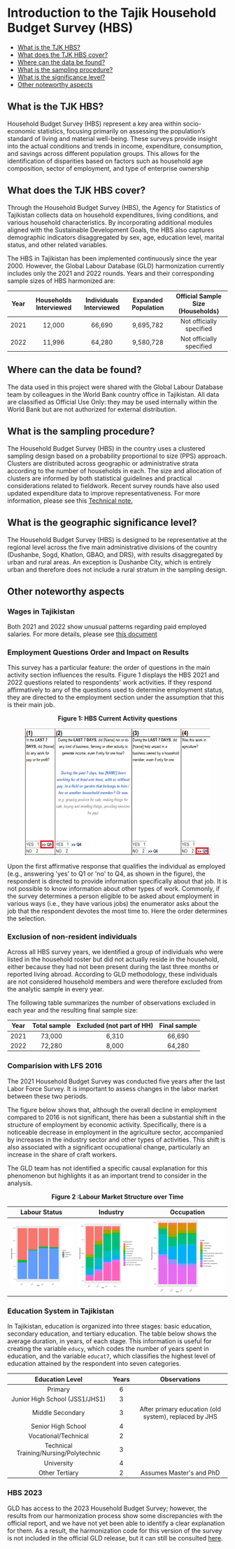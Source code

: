 # Introduction to the Tajik Household Budget Survey (HBS)

- [What is the TJK HBS?](#what-is-the-tjk-hbs)
- [What does the TJK HBS cover?](#what-does-the-tjk-hbs-cover)
- [Where can the data be found?](#where-can-the-data-be-found)
- [What is the sampling procedure?](#what-is-the-sampling-procedure)
- [What is the significance level?](#what-is-the-geographic-significance-level)
- [Other noteworthy aspects](#other-noteworthy-aspects)

## What is the TJK HBS?

Household Budget Survey (HBS) represent a key area within socio-economic statistics, focusing primarily on assessing the population’s standard of living and material well-being. These surveys provide insight into the actual conditions and trends in income, expenditure, consumption, and savings across different population groups. This allows for the identification of disparities based on factors such as household age composition, sector of employment, and type of enterprise ownership

## What does the TJK HBS cover?

Through the Household Budget Survey (HBS), the Agency for Statistics of Tajikistan collects data on household expenditures, living conditions, and various household characteristics. By incorporating additional modules aligned with the Sustainable Development Goals, the HBS also captures demographic indicators disaggregated by sex, age, education level, marital status, and other related variables.

The HBS in Tajikistan has been implemented continuously since the year 2000. However, the Global Labour Database (GLD) harmonization currently includes only the 2021 and 2022 rounds. Years and their corresponding sample sizes of HBS harmonized are:


| **Year** | **Households Interviewed**  | **Individuals Interviewed**   | **Expanded Population**   | **Official Sample Size (Households)**  |
|:--------:|:---------------------------:|:----------------------------:|:------------------------:|:-------------------------------------:|
| 2021     | 12,000                      | 66,690                       | 9,695,782                | Not officially specified              |
| 2022     | 11,996                      | 64,280                       | 9,580,728                | Not officially specified              |


## Where can the data be found?

The data used in this project were shared with the Global Labour Database team by colleagues in the World Bank country office in Tajikistan. All data are classified as Official Use Only: they may be used internally within the World Bank but are not authorized for external distribution.

## What is the sampling procedure?

The Household Budget Survey (HBS) in the country uses a clustered sampling design based on a probability proportional to size (PPS) approach. Clusters are distributed across geographic or administrative strata according to the number of households in each. The size and allocation of clusters are informed by both statistical guidelines and practical considerations related to fieldwork. Recent survey rounds have also used updated expenditure data to improve representativeness. For more information, please see this [Technical note.](utilities/Technical%20Note%20on%20HBS%202024%20Sampling.docx)

## What is the geographic significance level?

The Household Budget Survey (HBS) is designed to be representative at the regional level across the five main administrative divisions of the country (Dushanbe, Sogd, Khatlon, GBAO, and DRS), with results disaggregated by urban and rural areas. An exception is Dushanbe City, which is entirely urban and therefore does not include a rural stratum in the sampling design.

## Other noteworthy aspects

### Wages in Tajikistan
Both 2021 and 2022 show unusual patterns regarding paid employed salaries. For more details, please see [this document](Wages.md)

### Employment Questions Order and Impact on Results

This survey has a particular feature: the order of questions in the main activity section influences the results. Figure 1 displays the HBS 2021 and 2022 questions related to respondents' work activities. If they respond affirmatively to any of the questions used to determine employment status, they are directed to the employment section under the assumption that this is their main job.

<div align="center"><strong >Figure 1: HBS Current Activity questions </strong></div>

<figure>

<img src="utilities/current_activity_questions.png" alt="current_activity_questions"/>

</figure>

Upon the first affirmative response that qualifies the individual as employed (e.g., answering 'yes' to Q1 or 'no' to Q4, as shown in the figure), the respondent is directed to provide information specifically about that job. It is not possible to know information about other types of work. Commonly, if the survey determines a person eligible to be asked about employment in various ways (i.e., they have various jobs) the enumerator asks about the job that the respondent devotes the most time to. Here the order determines the selection.

### Exclusion of non-resident individuals
Across all HBS survey years, we identified a group of individuals who were listed in the household roster but did not actually reside in the household, either because they had not been present during the last three months or reported living abroad. According to GLD methodology, these individuals are not considered household members and were therefore excluded from the analytic sample in every year.

The following table summarizes the number of observations excluded in each year and the resulting final sample size:

| Year | Total sample | Excluded (not part of HH) | Final sample  |
|:------:|:--------------:|:---------------------------:|:---------------:|
| 2021 | 73,000       | 6,310                     | 66,690        |
| 2022 | 72,280       | 8,000                     | 64,280        |


### Comparision with LFS 2016

The 2021 Household Budget Survey was conducted five years after the last Labor Force Survey. It is important to assess changes in the labor market between these two periods.

The figure below shows that, although the overall decline in employment compared to 2016 is not significant, there has been a substantial shift in the structure of employment by economic activity. Specifically, there is a noticeable decrease in employment in the agriculture sector, accompanied by increases in the industry sector and other types of activities. This shift is also associated with a significant occupational change, particularly an increase in the share of craft workers.

The GLD team has not identified a specific causal explanation for this phenomenon but highlights it as an important trend to consider in the analysis.


<div align="center"><strong>Figure 2 :Labour Market Structure over Time </strong></div>

| Labour Status          | Industry                    | Occupation                |
|:----------------------:|:---------------------------:|:-------------------------:|
| ![TJK_lstatus](utilities/TJK_lstatus.png) | ![TJK_industrycat10](utilities/TJK_industrycat10.png) | ![TJK_occup](utilities/TJK_occup.png) |

### Education System in Tajikistan

In Tajikistan, education is organized into three stages: basic education, secondary education, and tertiary education. The table below shows the average duration, in years, of each stage. This information is useful for creating the variable ```educy```, which codes the number of years spent in education, and the variable ```educat7```, which classifies the highest level of education attained by the respondent into seven categories.

| Education Level                                     | Years   | Observations                                   |
|:---------------------------------------------------:|:-------:|:----------------------------------------------:|
| Primary                                            | 6       |                                                |
| Junior High School (JSS1/JHS1)                      | 3       |                                                |
| Middle Secondary                                    | 3       | After primary education (old system), replaced by JHS |
| Senior High School                                  | 4       |                                                |
| Vocational/Technical                                | 2       |                                                |
| Technical Training/Nursing/Polytechnic              | 3       |                                                |
| University                                          | 4       |                                                |
| Other Tertiary                                      | 2       | Assumes Master's and PhD                       |

### HBS 2023
GLD has access to the 2023 Household Budget Survey; however, the results from our harmonization process show some discrepancies with the official report, and we have not yet been able to identify a clear explanation for them. As a result, the harmonization code for this version of the survey is not included in the official GLD release, but it can still be consulted [here](utilities/TJK_2023_HBS_V01_M_V01_A_GLD_ALL.do).
